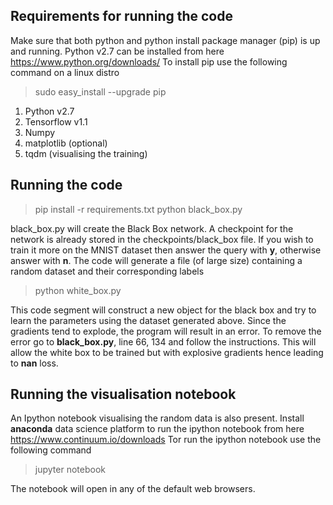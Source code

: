 ## Requirements for running the code
Make sure that both python and python install package manager (pip) is up and running. 
Python v2.7 can be installed from here https://www.python.org/downloads/
To install pip use the following command on a linux distro
>sudo easy_install --upgrade pip

1. Python v2.7
2. Tensorflow v1.1
3. Numpy
4. matplotlib (optional)
4. tqdm (visualising the training)

## Running the code
>pip install -r requirements.txt
>python black_box.py

black_box.py will create the Black Box network. A checkpoint for the network is already stored in the checkpoints/black_box file. If you wish to train it more on the MNIST dataset then answer the query with **y**, otherwise answer with **n**. The code will generate a file (of large size) containing a random dataset and their corresponding labels

>python white_box.py

This code segment will construct a new object for the black box and try to learn the parameters using the dataset generated above. Since the gradients tend to explode, the program will result in an error. To remove the error go to **black_box.py**, line 66, 134 and follow the instructions. This will allow the white box to be trained but with explosive gradients hence leading to **nan** loss.

## Running the visualisation notebook
An Ipython notebook visualising the random data is also present. Install **anaconda** data science platform to run the ipython notebook from here https://www.continuum.io/downloads
Tor run the ipython notebook use the following command
>jupyter notebook

The notebook will open in any of the default web browsers.
